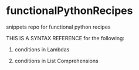 # functionalPythonRecipes
snippets repo for functional python recipes

THIS IS A SYNTAX REFERENCE for the following:

1. conditions in Lambdas

2. conditions in List Comprehensions

